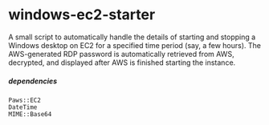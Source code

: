 # windows-ec2-starter

A small script to automatically handle the details of starting and stopping a Windows desktop on EC2 for a specified time period (say, a few hours).
The AWS-generated RDP password is automatically retrieved from AWS, decrypted, and displayed after AWS is finished starting the instance.

##### dependencies

    Paws::EC2
    DateTime
    MIME::Base64
